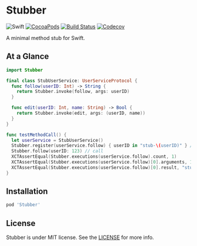 # Stubber

![Swift](https://img.shields.io/badge/Swift-4.0-orange.svg)
[![CocoaPods](http://img.shields.io/cocoapods/v/Stubber.svg)](https://cocoapods.org/pods/Stubber)
[![Build Status](https://travis-ci.org/devxoul/Stubber.svg?branch=master)](https://travis-ci.org/devxoul/Stubber)
[![Codecov](https://img.shields.io/codecov/c/github/devxoul/Stubber.svg)](https://codecov.io/gh/devxoul/Stubber)

A minimal method stub for Swift.

## At a Glance

```swift
import Stubber

final class StubUserService: UserServiceProtocol {
  func follow(userID: Int) -> String {
    return Stubber.invoke(follow, args: userID)
  }

  func edit(userID: Int, name: String) -> Bool {
    return Stubber.invoke(edit, args: (userID, name))
  }
}

func testMethodCall() {
  let userService = StubUserService()
  Stubber.register(userService.follow) { userID in "stub-\(userID)" } // stub
  Stubber.follow(userID: 123) // call
  XCTAssertEqual(Stubber.executions(userService.follow).count, 1)
  XCTAssertEqual(Stubber.executions(userService.follow)[0].arguments, 123)
  XCTAssertEqual(Stubber.executions(userService.follow)[0].result, "stub-123")
}
```

## Installation

```ruby
pod 'Stubber'
```

## License

Stubber is under MIT license. See the [LICENSE](LICENSE) for more info.
